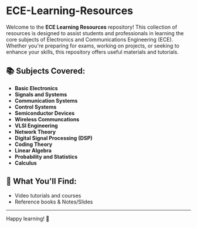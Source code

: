# ECE-Learning-Resources

Welcome to the **ECE Learning Resources** repository! This collection of resources is designed to assist students and professionals in learning the core subjects of Electronics and Communications Engineering (ECE). Whether you're preparing for exams, working on projects, or seeking to enhance your skills, this repository offers useful materials and tutorials.

## 📚 Subjects Covered:
- **Basic Electronics**
- **Signals and Systems**
- **Communication Systems**
- **Control Systems**
- **Semiconductor Devices**
- **Wireless Communcations**
- **VLSI Engineering**
- **Network Theory**
- **Digital Signal Processing (DSP)**
- **Coding Theory**
- **Linear Algebra**
- **Probability and Statistics**
- **Calculus**

## 🔧 What You'll Find:
- Video tutorials and courses
- Reference books & Notes/Slides


---

Happy learning! 🚀

